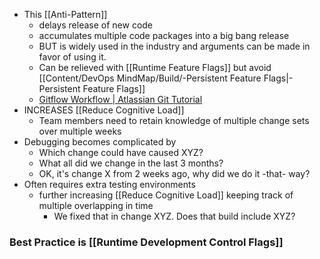 - This [[Anti-Pattern]] 
	- delays release of new code
	- accumulates multiple code packages into a big bang release
	- BUT is widely used in the industry and arguments can be made in favor of using it.
	- Can be relieved with [[Runtime Feature Flags]] but avoid [[Content/DevOps MindMap/Build/-Persistent Feature Flags|-Persistent Feature Flags]]
	- [Gitflow Workflow | Atlassian Git Tutorial](https://www.atlassian.com/git/tutorials/comparing-workflows/gitflow-workflow)
- INCREASES [[Reduce Cognitive Load]]
	- Team members need to retain knowledge of multiple change sets over multiple weeks
- Debugging becomes complicated by
	- Which change could have caused XYZ?
	- What all did we change in the last 3 months?
	- OK, it's change X from 2 weeks ago, why did we do it -that- way?
- Often requires extra testing environments
	- further increasing [[Reduce Cognitive Load]] keeping track of multiple overlapping in time
		- We fixed that in change XYZ. Does that build include XYZ?

### Best Practice is [[Runtime Development Control Flags]]